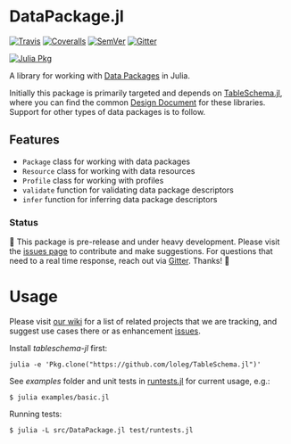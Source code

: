 # DataPackage.jl

[![Travis](https://travis-ci.org/frictionlessdata/datapackage-jl.svg?branch=master)](https://travis-ci.org/frictionlessdata/datapackage-jl)
[![Coveralls](http://img.shields.io/coveralls/frictionlessdata/datapackage-jl.svg?branch=master)](https://coveralls.io/r/frictionlessdata/datapackage-jl?branch=master)
[![SemVer](https://img.shields.io/badge/versions-SemVer-brightgreen.svg)](http://semver.org/)
[![Gitter](https://img.shields.io/gitter/room/frictionlessdata/chat.svg)](https://gitter.im/frictionlessdata/chat)

[![Julia Pkg](http://pkg.julialang.org/badges/JSON_0.6.svg)](http://pkg.julialang.org/?pkg=datapackage&ver=0.6)

A library for working with [Data Packages](http://specs.frictionlessdata.io/data-package/) in Julia.

Initially this package is primarily targeted and depends on [TableSchema.jl](https://github.com/frictionlessdata/tableschema-jl), where you can find the common [Design Document](https://github.com/loleg/TableSchema.jl/blob/master/DESIGN.md) for these libraries. Support for other types of data packages is to follow.

## Features

 - `Package` class for working with data packages
 - `Resource` class for working with data resources
 - `Profile` class for working with profiles
 - `validate` function for validating data package descriptors
 - `infer` function for inferring data package descriptors

### Status

:construction: This package is pre-release and under heavy development. Please visit the [issues page](https://github.com/frictionlessdata/datapackage-jl/issues) to contribute and make suggestions. For questions that need to a real time response, reach out via [Gitter](https://gitter.im/frictionlessdata/chat). Thanks! :construction:

# Usage

Please visit [our wiki](https://github.com/frictionlessdata/datapackage-jl/wiki) for a list of related projects that we are tracking, and suggest use cases there or as enhancement [issues](https://github.com/frictionlessdata/datapackage-jl/issues).

Install *tableschema-jl* first:

`julia -e 'Pkg.clone("https://github.com/loleg/TableSchema.jl")'`

See *examples* folder and unit tests in [runtests.jl](test/runtests.jl) for current usage, e.g.:

`$ julia examples/basic.jl`

Running tests:

`$ julia -L src/DataPackage.jl test/runtests.jl`
